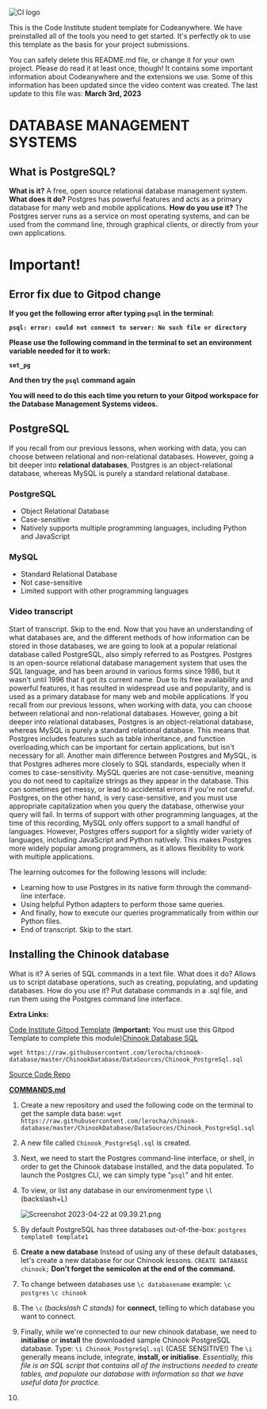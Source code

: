 ![CI logo](https://codeinstitute.s3.amazonaws.com/fullstack/ci_logo_small.png)

This is the Code Institute student template for Codeanywhere. We have preinstalled all of the tools you need to get started. It's perfectly ok to use this template as the basis for your project submissions.

You can safely delete this README.md file, or change it for your own project. Please do read it at least once, though! It contains some important information about Codeanywhere and the extensions we use. Some of this information has been updated since the video content was created. The last update to this file was: **March 3rd, 2023**


# DATABASE MANAGEMENT SYSTEMS

## **What is PostgreSQL?**

**What is it?**
A free, open source relational database management system.
**What does it do?**
Postgres has powerful features and acts as a primary database for many web and mobile applications.
**How do you use it?**
The Postgres server runs as a service on most operating systems, and can be used from the command line, through graphical clients, or directly from your own applications.

# Important!

## Error fix due to Gitpod change

**If you get the following error after typing `psql` in the terminal:**

**`psql: error: could not connect to server: No such file or directory`**

**Please use the following command in the terminal to set an environment variable needed for it to work:**

**`set_pg`**

**And then try the `psql` command again**

**You will need to do this each time you return to your Gitpod workspace for the Database Management Systems videos.**

## **PostgreSQL**

If you recall from our previous lessons, when working with data, you can choose between
relational and non-relational databases.
However, going a bit deeper into **relational databases**, Postgres is an object-relational
database, whereas MySQL is purely a standard relational database.

### **PostgreSQL**

- Object Relational Database
- Case-sensitive
- Natively supports multiple programming languages, including Python and JavaScript

### MySQL

- Standard Relational Database
- Not case-sensitive
- Limited support with other programming languages

### Video transcript

Start of transcript. Skip to the end.
Now that you have an understanding of what databases are, and the different methods of how information can be stored in those databases, we are going to look at a popular relational database called PostgreSQL, also simply referred to as Postgres.
Postgres is an open-source relational database management system that uses the SQL language, and has been around in various forms since 1986, but it wasn't until 1996 that it got its current name.
Due to its free availability and powerful features, it has resulted in widespread use and popularity, and is used as a primary database for many web and mobile applications.
If you recall from our previous lessons, when working with data, you can choose between relational and non-relational databases.
However, going a bit deeper into relational databases, Postgres is an object-relational database, whereas MySQL is purely a standard relational database.
This means that Postgres includes features such as table inheritance, and function overloading,which can be important for certain applications, but isn't necessary for all.
Another main difference between Postgres and MySQL, is that Postgres adheres more closely to SQL standards, especially when it comes to case-sensitivity.
MySQL queries are not case-sensitive, meaning you do not need to capitalize strings as they appear in the database.
This can sometimes get messy, or lead to accidental errors if you're not careful.
Postgres, on the other hand, is very case-sensitive, and you must use appropriate capitalization when you query the database, otherwise your query will fail.
In terms of support with other programming languages, at the time of this recording, MySQL only offers support to a small handful of languages.
However, Postgres offers support for a slightly wider variety of languages, including JavaScript and Python natively.
This makes Postgres more widely popular among programmers, as it allows flexibility to work with multiple applications.

The learning outcomes for the following lessons will include:

- Learning how to use Postgres in its native form through the command-line interface.
- Using helpful Python adapters to perform those same queries.
- And finally, how to execute our queries programmatically from within our Python files.
- End of transcript. Skip to the start.

## Installing the Chinook database

What is it?
A series of SQL commands in a text file.
What does it do?
Allows us to script database operations, such as creating, populating, and updating databases.
How do you use it?
Put database commands in a .sql file, and run them using the Postgres command line interface.

**Extra Links:**

[Code Institute Gitpod Template](https://github.com/code-institute-org/gitpod-full-template) (**Important:** You must use this Gitpod Template to complete this module)[Chinook Database SQL](https://github.com/lerocha/chinook-database/blob/master/ChinookDatabase/DataSources/Chinook_PostgreSql.sql)

```
wget https://raw.githubusercontent.com/lerocha/chinook-database/master/ChinookDatabase/DataSources/Chinook_PostgreSql.sql
```

[Source Code Repo](https://github.com/Code-Institute-Solutions/postgresql-and-python/tree/main/01_installing_the_chinook_database)

[****COMMANDS.md****](https://www.notion.so/COMMANDS-md-bd786dbd3e094c929407268a570699c4)

1. Create a new repository and used the following code on the terminal to get the sample data base:  `wget https://raw.githubusercontent.com/lerocha/chinook-database/master/ChinookDatabase/DataSources/Chinook_PostgreSql.sql`
2. A new file called `Chinook_PostgreSql.sql` is created.
3. Next, we need to start the Postgres command-line interface, or shell, in order to get the Chinook database installed, and the data populated. To launch the Postgres CLI, we can simply type "`psql`" and hit enter.
4. To view, or list any database in our enviromenment type `\l`  (backslash+L)
    
    ![Screenshot 2023-04-22 at 09.39.21.png](README/Screenshot_2023-04-22_at_09.39.21.png)
    
5. By default PostgreSQL has three databases out-of-the-box:
`postgres
template0
template1`
6. **Create a new database** Instead of using any of these default databases, let's create a new database for our Chinook lessons. `CREATE DATABASE chinook;` **Don't forget the semicolon at the end of the command.**
7. To change between databases use `\c databasename`
example: `\c postgres` 
`\c chinook`
8. The `\c` (*backslash C stands)* for **connect**, telling to which database you want to connect. 
9. Finally, while we're connected to our new chinook database, we need to **initialise** or
**install** the downloaded sample Chinook PostgreSQL database.
Type: `\i Chinook_PostgreSql.sql`  (CASE SENSITIVE!)
The `\i` generally means include, integrate, **install, or initialise**.
*Essentially, this file is an SQL script that contains all of the instructions needed to
create tables, and populate our database with information so that we have useful data for practice.*
10.